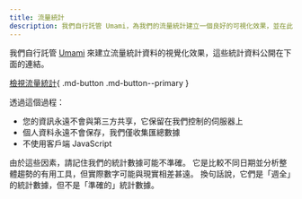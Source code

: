 ```yaml
---
title: 流量統計
description: 我們自行託管 Umami，為我們的流量統計建立一個良好的可視化效果，並在此公開。
---
```


<!-- markdownlint-disable MD051 -->

我們自行託管 [Umami](https://umami.is) 來建立流量統計資料的視覺化效果，這些統計資料公開在下面的連結。

[檢視流量統計](https://stats.privacyguides.net/share/nVWjyd2QfgOPBhMF/www.privacyguides.org){ .md-button .md-button--primary }

透過這個過程：

- 您的資訊永遠不會與第三方共享，它保留在我們控制的伺服器上
- 個人資料永遠不會保存，我們僅收集匯總數據
- 不使用客戶端 JavaScript

由於這些因素，請記住我們的統計數據可能不準確。 它是比較不同日期並分析整體趨勢的有用工具，但實際數字可能與現實相差甚遠。 換句話說，它們是「週全」的統計數據，但不是「準確的」統計數據。
